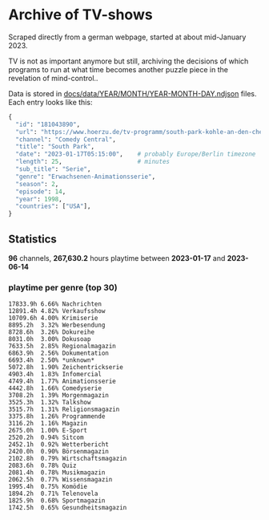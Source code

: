 # Archive of TV-shows

Scraped directly from a german webpage, started at about mid-January 2023.

TV is not as important anymore but still, archiving the decisions of which programs to run at what time
becomes another puzzle piece in the revelation of mind-control.. 

Data is stored in [docs/data/YEAR/MONTH/YEAR-MONTH-DAY.ndjson](docs/data/) files. 
Each entry looks like this:

```python
{
  "id": "181043890", 
  "url": "https://www.hoerzu.de/tv-programm/south-park-kohle-an-den-chefkoch/bid_181043890/", 
  "channel": "Comedy Central", 
  "title": "South Park", 
  "date": "2023-01-17T05:15:00",    # probably Europe/Berlin timezone 
  "length": 25,                     # minutes 
  "sub_title": "Serie", 
  "genre": "Erwachsenen-Animationsserie", 
  "season": 2, 
  "episode": 14, 
  "year": 1998, 
  "countries": ["USA"],
}
```

## Statistics

**96** channels, **267,630.2** hours playtime between **2023-01-17** and **2023-06-14**


### playtime per genre (top 30)

    17833.9h 6.66% Nachrichten
    12891.4h 4.82% Verkaufsshow
    10709.6h 4.00% Krimiserie
    8895.2h  3.32% Werbesendung
    8728.6h  3.26% Dokureihe
    8031.0h  3.00% Dokusoap
    7633.5h  2.85% Regionalmagazin
    6863.9h  2.56% Dokumentation
    6693.4h  2.50% *unknown*
    5072.8h  1.90% Zeichentrickserie
    4903.4h  1.83% Infomercial
    4749.4h  1.77% Animationsserie
    4442.8h  1.66% Comedyserie
    3708.2h  1.39% Morgenmagazin
    3525.3h  1.32% Talkshow
    3515.7h  1.31% Religionsmagazin
    3375.8h  1.26% Programmende
    3116.2h  1.16% Magazin
    2675.0h  1.00% E-Sport
    2520.2h  0.94% Sitcom
    2452.1h  0.92% Wetterbericht
    2420.0h  0.90% Börsenmagazin
    2102.8h  0.79% Wirtschaftsmagazin
    2083.6h  0.78% Quiz
    2081.4h  0.78% Musikmagazin
    2062.5h  0.77% Wissensmagazin
    1995.4h  0.75% Komödie
    1894.2h  0.71% Telenovela
    1825.9h  0.68% Sportmagazin
    1742.5h  0.65% Gesundheitsmagazin
